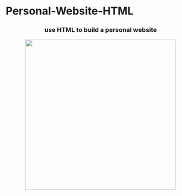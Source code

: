 # Personal-Website-HTML
<center>
  <h3>use HTML to build a personal website</h3>
  <div>
    <img src="https://cdn.discordapp.com/attachments/778049425813667840/783088903044202526/unknown.png" width="400" height="400">
  </div>
</center>
